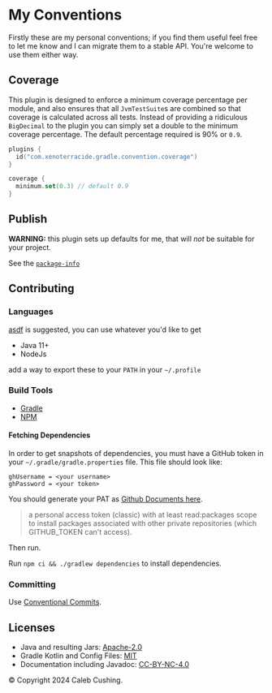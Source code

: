 <!--
© Copyright 2024 Caleb Cushing.
SPDX-License-Identifier: CC-BY-4.0
-->

# My Conventions

Firstly these are my personal conventions; if you find them useful feel free to let me know and I can migrate them to a
stable API. You're welcome to use them either way.

## Coverage

This plugin is designed to enforce a minimum coverage percentage per module, and also ensures that all `JvmTestSuite`s
are combined so that coverage is calculated across all tests. Instead of providing a ridiculous `BigDecimal` to the
plugin you can simply set a double to the minimum coverage percentage. The default percentage required is 90% or `0.9`.

```kts
plugins {
  id("com.xenoterracide.gradle.convention.coverage")
}

coverage {
  minimum.set(0.3) // default 0.9
}
```

## Publish

**WARNING:** this plugin sets up defaults for me, that will _not_ be suitable for your project.

See the [`package-info`](https://github.com/xenoterracide/gradle-convention/blob/main/module/publish/src/main/java/com/xenoterracide/gradle/convention/publish/package-info.java)

## Contributing

### Languages

[asdf](https://asdf-vm.com) is suggested, you can use whatever you'd like to get

- Java 11+
- NodeJs

add a way to export these to your `PATH` in your `~/.profile`

### Build Tools

- [Gradle](https://docs.gradle.org/current/userguide/command_line_interface.html)
- [NPM](https://docs.npmjs.com/about-npm)

#### Fetching Dependencies

In order to get snapshots of dependencies, you must have a GitHub token in your `~/.gradle/gradle.properties` file. This
file should look like:

```properties
ghUsername = <your username>
ghPassword = <your token>
```

You should generate your PAT
as [Github Documents here](https://docs.github.com/en/packages/working-with-a-github-packages-registry/working-with-the-gradle-registry#authenticating-to-github-packages).

> a personal access token (classic) with at least read:packages scope to install packages associated with other private
> repositories (which GITHUB_TOKEN can't access).

Then run.

Run `npm ci && ./gradlew dependencies` to install dependencies.

### Committing

Use [Conventional Commits](https://www.conventionalcommits.org/en/v1.0.0/).

## Licenses

- Java and resulting Jars: [Apache-2.0](https://choosealicense.com/licenses/apache-2.0/)
- Gradle Kotlin and Config Files: [MIT](https://choosealicense.com/licenses/mit/)
- Documentation including Javadoc: [CC-BY-NC-4.0](https://creativecommons.org/licenses/by-nc/4.0/)

© Copyright 2024 Caleb Cushing.

